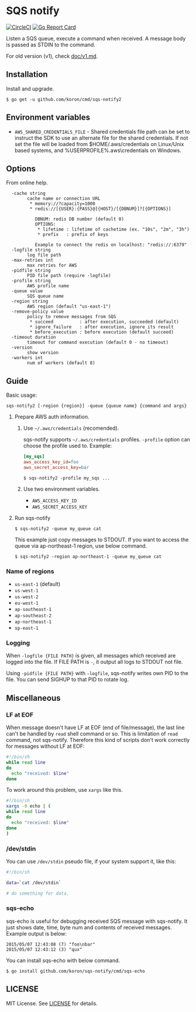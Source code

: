 # SQS notify

[![CircleCI](https://circleci.com/gh/koron/sqs-notify.svg?style=svg)](https://circleci.com/gh/koron/sqs-notify)
[![Go Report Card](https://goreportcard.com/badge/github.com/koron/sqs-notify)](https://goreportcard.com/report/github.com/koron/sqs-notify)

Listen a SQS queue, execute a command when received.  A message body is passed
as STDIN to the command.

For old version (v1), check [doc/v1.md](./doc/v1.md).

## Installation

Install and upgrade.

```console
$ go get -u github.com/koron/cmd/sqs-notify2
```

## Environment variables

*   `AWS_SHARED_CREDENTIALS_FILE` - Shared credentials file path can be set to
    instruct the SDK to use an alternate file for the shared credentials. If
    not set the file will be loaded from $HOME/.aws/credentials on Linux/Unix
    based systems, and %USERPROFILE%\.aws\credentials on Windows.

## Options

From online help.

```
  -cache string
    	cache name or connection URL
    	 * memory://?capacity=1000
    	 * redis://[{USER}:{PASS}@]{HOST}/[{DBNUM}]?[{OPTIONS}]
    	
    	   DBNUM: redis DB number (default 0)
    	   OPTIONS:
    		* lifetime : lifetime of cachetime (ex. "10s", "2m", "3h")
    		* prefix   : prefix of keys
    	
    	   Example to connect the redis on localhost: "redis://:6379"
  -logfile string
    	log file path
  -max-retries int
    	max retries for AWS
  -pidfile string
    	PID file path (require -logfile)
  -profile string
    	AWS profile name
  -queue value
    	SQS queue name
  -region string
    	AWS region (default "us-east-1")
  -remove-policy value
    	policy to remove messages from SQS
    	 * succeed          : after execution, succeeded (default)
    	 * ignore_failure   : after execution, ignore its result
    	 * before_execution : before execution (default succeed)
  -timeout duration
    	timeout for command execution (default 0 - no timeout)
  -version
    	show version
  -workers int
    	num of workers (default 8)
```

## Guide

Basic usage:

    sqs-notify2 [-region {region}] -queue {queue name} {command and args}

1.  Prepare AWS auth information.
    1.  Use `~/.aws/credentials` (recomended).

        sqs-notify supports `~/.aws/credentials` profiles.
        `-profile` option can choose the profile used to.  Example:

        ```ini
        [my_sqs]
        aws_access_key_id=foo
        aws_secret_access_key=bar
        ```

        ```console
        $ sqs-notify2 -profile my_sqs ...
        ```

    2.  Use two environment variables.
        *   `AWS_ACCESS_KEY_ID`
        *   `AWS_SECRET_ACCESS_KEY`

2.  Run sqs-notify

    ```console
    $ sqs-notify2 -queue my_queue cat
    ```

    This example just copy messages to STDOUT.  If you want to access the queue
    via ap-northeast-1 region, use below command.

    ```console
    $ sqs-notify2 -region ap-northeast-1 -queue my_queue cat
    ```

### Name of regions

*   `us-east-1` (default)
*   `us-west-1`
*   `us-west-2`
*   `eu-west-1`
*   `ap-southeast-1`
*   `ap-southeast-2`
*   `ap-northeast-1`
*   `sp-east-1`

### Logging

When `-logfile {FILE PATH}` is given, all messages which received are logged
into the file.  If FILE PATH is `-`, it output all logs to STDOUT not file.

Using `-pidfile {FILE PATH}` with `-logfile`, sqs-notify writes own PID to the
file.  You can send SIGHUP to that PID to rotate log.

## Miscellaneous

### LF at EOF

When message doesn't have LF at EOF (end of file/message), the last line can't
be handled by `read` shell command or so.  This is limitation of `read`
command, not sqs-notify.  Therefore this kind of scripts don't work correctly
for messages without LF at EOF:

```sh
#!/bin/sh
while read line
do
  echo "received: $line"
done
```

To work around this problem, use `xargs` like this.

```sh
#!/bin/sh
xargs -0 echo | (
while read line
do
  echo "received: $line"
done
)
```

### /dev/stdin

You can use `/dev/stdin` pseudo file, if your system support it, like this:

```sh
#!/bin/sh

data=`cat /dev/stdin`

# do something for data.
```

### sqs-echo

sqs-echo is useful for debugging received SQS message with sqs-notify.  It just
shows date, time, byte num and contents of received messages.  Example output
is below:

```
2015/05/07 12:43:08 (7) "foo\nbar"
2015/05/07 12:43:12 (3) "qux"
```

You can install sqs-echo with below command.

```
$ go install github.com/koron/sqs-notify/cmd/sqs-echo
```

## LICENSE

MIT License.  See [LICENSE](./LICENSE) for details.
